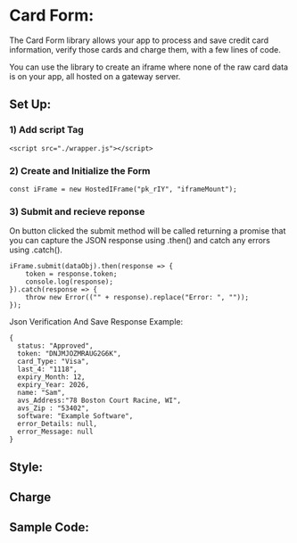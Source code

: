 # Card Form:

The Card Form library allows your app to process and save credit card information, verify those cards and charge them, with a few lines of code.

You can use the library to create an iframe where none of the raw card data is on your app, all hosted on a gateway server.

## Set Up:

### 1) Add script Tag 

```
<script src="./wrapper.js"></script>
```
### 2) Create and Initialize the Form

```
const iFrame = new HostedIFrame("pk_rIY", "iframeMount");
```

### 3) Submit and recieve reponse

On button clicked the submit method will be called returning a promise that you can capture the JSON response using .then() and catch any errors using .catch(). 

```
iFrame.submit(dataObj).then(response => {
    token = response.token;
    console.log(response);
}).catch(response => {
    throw new Error(("" + response).replace("Error: ", ""));
});
```
Json Verification And Save Response Example:
```
{
  status: "Approved",
  token: "DNJMJOZMRAUG2G6K",
  card_Type: "Visa",
  last_4: "1118",
  expiry_Month: 12,
  expiry_Year: 2026,
  name: "Sam",
  avs_Address:"78 Boston Court Racine, WI",
  avs_Zip : "53402",
  software: "Example Software",
  error_Details: null,
  error_Message: null
}
```


## Style:



## Charge

## Sample Code:
